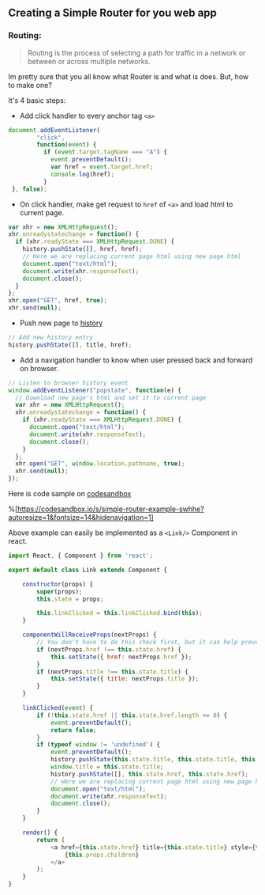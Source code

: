 ## Creating a Simple Router for you web app

### Routing:

> Routing is the process of selecting a path for traffic in a network or between or across multiple networks.

Im pretty sure that you all know what Router is and what is does. But, how to make one?

It's 4 basic steps:

- Add click handler to every anchor tag `<a>`
```javascript
document.addEventListener(
        "click",
        function(event) {
          if (event.target.tagName === "A") {
            event.preventDefault();
            var href = event.target.href;
            console.log(href);
          }
 }, false);
``` 

- On click handler, make get request to `href` of `<a>` and load html to current page.
```javascript
var xhr = new XMLHttpRequest();
xhr.onreadystatechange = function() {
  if (xhr.readyState === XMLHttpRequest.DONE) {
    history.pushState([], href, href);
    // Here we are replacing current page html using new page html
    document.open("text/html");
    document.write(xhr.responseText);
    document.close();
  }
};
xhr.open("GET", href, true);
xhr.send(null);
``` 

- Push new page to [history](https://developer.mozilla.org/en-US/docs/Web/API/Window/history)
```javascript
// Add new history entry
history.pushState([], title, href);
``` 
- Add a navigation handler to know when user pressed back and forward on browser.
```javascript
// Listen to browser history event
window.addEventListener("popstate", function(e) {
  // Download new page's html and set it to current page 
  var xhr = new XMLHttpRequest();
  xhr.onreadystatechange = function() {
    if (xhr.readyState === XMLHttpRequest.DONE) {
      document.open("text/html");
      document.write(xhr.responseText);
      document.close();
    }
  };
  xhr.open("GET", window.location.pathname, true);
  xhr.send(null);
});
``` 

Here is code sample on [codesandbox](https://swhhe.csb.app/ "(target|_blank)")

%[https://codesandbox.io/s/simple-router-example-swhhe?autoresize=1&fontsize=14&hidenavigation=1]

Above example can easily be implemented as a `<Link/>` Component in react.

```javascript
import React, { Component } from 'react';

export default class Link extends Component {

    constructor(props) {
        super(props);
        this.state = props;

        this.linkClicked = this.linkClicked.bind(this);
    }

    componentWillReceiveProps(nextProps) {
        // You don't have to do this check first, but it can help prevent an unneeded render
        if (nextProps.href !== this.state.href) {
            this.setState({ href: nextProps.href });
        }
        if (nextProps.title !== this.state.title) {
            this.setState({ title: nextProps.title });
        }
    }

    linkClicked(event) {
        if (!this.state.href || this.state.href.length <= 0) {
            event.preventDefault();
            return false;
        }
        if (typeof window != 'undefined') {
            event.preventDefault();
            history.pushState(this.state.title, this.state.title, this.state.href);
            window.title = this.state.title;
            history.pushState([], this.state.href, this.state.href);
            // Here we are replacing current page html using new page html
            document.open("text/html");
            document.write(xhr.responseText);
            document.close();
        }
    }

    render() {
        return (
            <a href={this.state.href} title={this.state.title} style={this.state.style} className={this.state.className} onClick={this.linkClicked}>
                {this.props.children}
            </a>
        );
    }
}
``` 
